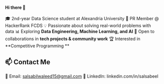 #### Hi there 👋

🎓 2nd-year Data Science student at Alexandria University
💼 PR Member @ HackerRank FCDS
💡 Passionate about solving real-world problems with data 
📊 Exploring **Data Engineering, Machine Learning, and AI** 
🤝 Open to collaborations in **tech projects & community work** 
🏆 Interested in **Competitive Programming **

## 📫 Contact Me
📧 Email: salsabilwaleed15@gmail.com
💼 LinkedIn: linkedin.com/in/salsabeel
<!--
**rowannhussein86/rowannhussein86** is a ✨ _special_ ✨ repository because its `README.md` (this file) appears on your GitHub profile.

Here are some ideas to get you started:

- 🔭 I’m currently working on ...
- 🌱 I’m currently learning ...
- 👯 I’m looking to collaborate on ...
- 🤔 I’m looking for help with ...
- 💬 Ask me about ...
- 📫 How to reach me: ...
- 😄 Pronouns: ...
- ⚡ Fun fact: ...
-->
